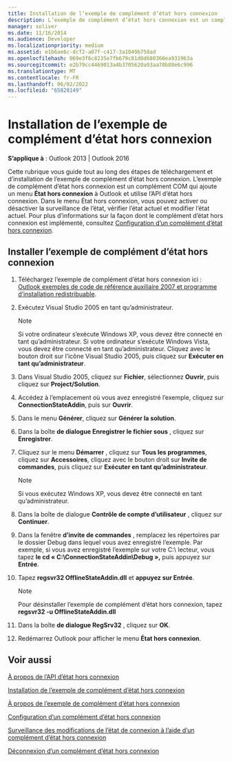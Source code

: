 ```yaml
---
title: Installation de l’exemple de complément d’état hors connexion
description: L’exemple de complément d’état hors connexion est un complément COM qui ajoute un menu État hors connexion à Outlook et utilise l’API d’état hors connexion.
manager: soliver
ms.date: 11/16/2014
ms.audience: Developer
ms.localizationpriority: medium
ms.assetid: e1b6ae6c-dcf2-a07f-c417-3a1049b758ad
ms.openlocfilehash: 069e3f6c8235e7fb679c81d0d680366ea931963a
ms.sourcegitcommit: e2b79cc4469013a4b3705620a93aa70b88e6c996
ms.translationtype: MT
ms.contentlocale: fr-FR
ms.lasthandoff: 06/02/2022
ms.locfileid: "65828149"
---
```

# <a name="installing-the-sample-offline-state-add-in"></a>Installation de l’exemple de complément d’état hors connexion

  
  
**S’applique à** : Outlook 2013 | Outlook 2016 
  
Cette rubrique vous guide tout au long des étapes de téléchargement et d’installation de l’exemple de complément d’état hors connexion. L’exemple de complément d’état hors connexion est un complément COM qui ajoute un menu **État hors connexion** à Outlook et utilise l’API d’état hors connexion. Dans le menu État hors connexion, vous pouvez activer ou désactiver la surveillance de l’état, vérifier l’état actuel et modifier l’état actuel. Pour plus d’informations sur la façon dont le complément d’état hors connexion est implémenté, consultez [Configuration d’un complément d’état hors connexion](setting-up-an-offline-state-add-in.md).
  
## <a name="install-the-sample-offline-state-add-in"></a>Installer l’exemple de complément d’état hors connexion

1. Téléchargez l’exemple de complément d’état hors connexion ici : [Outlook exemples de code de référence auxiliaire 2007 et programme d’installation redistribuable](https://www.microsoft.com/download/details.aspx?id=24102).
    
2. Exécutez Visual Studio 2005 en tant qu’administrateur.
    
    > [!NOTE]
    > Si votre ordinateur s’exécute Windows XP, vous devez être connecté en tant qu’administrateur. Si votre ordinateur s’exécute Windows Vista, vous devez être connecté en tant qu’administrateur. Cliquez avec le bouton droit sur l’icône Visual Studio 2005, puis cliquez sur **Exécuter en tant qu’administrateur**. 
  
3. Dans Visual Studio 2005, cliquez sur **Fichier**, sélectionnez **Ouvrir**, puis cliquez sur **Project/Solution**.
    
4. Accédez à l’emplacement où vous avez enregistré l’exemple, cliquez sur **ConnectionStateAddin**, puis sur **Ouvrir**.
    
5. Dans le menu **Générer**, cliquez sur **Générer la solution**.
    
6. Dans la boîte **de dialogue Enregistrer le fichier sous** , cliquez sur **Enregistrer**.
    
7. Cliquez sur le menu **Démarrer** , cliquez sur **Tous les programmes**, cliquez sur **Accessoires**, cliquez avec le bouton droit sur **Invite de commandes**, puis cliquez sur **Exécuter en tant qu’administrateur**.
    
    > [!NOTE]
    > Si vous exécutez Windows XP, vous devez être connecté en tant qu’administrateur. 
  
8. Dans la boîte de dialogue **Contrôle de compte d’utilisateur** , cliquez sur **Continuer**.
    
9. Dans la fenêtre **d’invite de commandes** , remplacez les répertoires par le dossier Debug dans lequel vous avez enregistré l’exemple. Par exemple, si vous avez enregistré l’exemple sur votre C:\ lecteur, vous tapez **le cd « C:\ConnectionStateAddin\Debug »,** puis appuyez sur **Entrée**. 
    
10. Tapez **regsvr32 OfflineStateAddin.dll** et **appuyez sur Entrée**. 
    
    > [!NOTE]
    > Pour désinstaller l’exemple de complément d’état hors connexion, tapez **regsvr32 -u OfflineStateAddin.dll**
  
11. Dans la boîte **de dialogue RegSrv32** , cliquez sur **OK**.
    
12. Redémarrez Outlook pour afficher le menu **État hors connexion**. 
    
## <a name="see-also"></a>Voir aussi



[À propos de l’API d’état hors connexion](about-the-offline-state-api.md)
  
[Installation de l’exemple de complément d’état hors connexion](installing-the-sample-offline-state-add-in.md)
  
[À propos de l’exemple de complément d’état hors connexion](about-the-sample-offline-state-add-in.md)
  
[Configuration d’un complément d’état hors connexion](setting-up-an-offline-state-add-in.md)
  
[Surveillance des modifications de l’état de connexion à l’aide d’un complément d’état hors connexion](monitoring-connection-state-changes-using-an-offline-state-add-in.md)
  
[Déconnexion d’un complément d’état hors connexion](disconnecting-an-offline-state-add-in.md)

